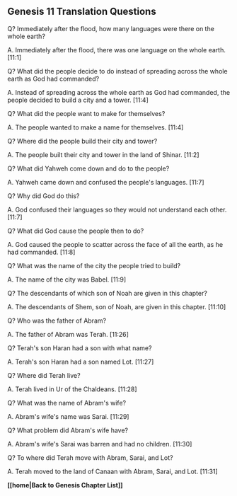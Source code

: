 ## Genesis 11 Translation Questions ##

Q? Immediately after the flood, how many languages were there on the whole earth?

A. Immediately after the flood, there was one language on the whole earth. [11:1]

Q? What did the people decide to do instead of spreading across the whole earth as God had commanded?

A. Instead of spreading across the whole earth as God had commanded, the people decided to build a city and a tower. [11:4]

Q? What did the people want to make for themselves?

A. The people wanted to make a name for themselves. [11:4]

Q? Where did the people build their city and tower?

A. The people built their city and tower in the land of Shinar. [11:2]

Q? What did Yahweh come down and do to the people?

A. Yahweh came down and confused the people's languages. [11:7]

Q? Why did God do this?

A. God confused their languages so they would not understand each other. [11:7]

Q? What did God cause the people then to do?

A. God caused the people to scatter across the face of all the earth, as he had commanded. [11:8]

Q? What was the name of the city the people tried to build?

A. The name of the city was Babel. [11:9]

Q? The descendants of which son of Noah are given in this chapter?

A. The descendants of Shem, son of Noah, are given in this chapter. [11:10]

Q? Who was the father of Abram?

A. The father of Abram was Terah. [11:26]

Q? Terah's son Haran had a son with what name?

A. Terah's son Haran had a son named Lot. [11:27]

Q? Where did Terah live?

A. Terah lived in Ur of the Chaldeans. [11:28]

Q? What was the name of Abram's wife?

A. Abram's wife's name was Sarai. [11:29]

Q? What problem did Abram's wife have?

A. Abram's wife's Sarai was barren and had no children. [11:30]

Q? To where did Terah move with Abram, Sarai, and Lot?

A. Terah moved to the land of Canaan with Abram, Sarai, and Lot. [11:31]

__[[home|Back to Genesis Chapter List]]__

